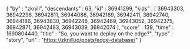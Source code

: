 {
  "by" : "zknill",
  "descendants" : 63,
  "id" : 36941299,
  "kids" : [ 36943303, 36942296, 36942811, 36944086, 36942169, 36942411, 36942740, 36944186, 36943830, 36942248, 36942469, 36943052, 36942375, 36942871, 36942483, 36943039, 36942074 ],
  "score" : 139,
  "time" : 1690804440,
  "title" : "So, you want to deploy on the edge?",
  "type" : "story",
  "url" : "https://zknill.io/posts/edge-database/"
}
